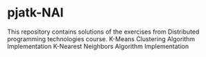 # pjatk-NAI
This repository contains solutions of the exercises from Distributed programming technologies course.
K-Means Clustering Algorithm Implementation
K-Nearest Neighbors Algorithm Implementation
